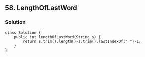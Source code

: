 ## 58. LengthOfLastWord

### Solution

```
class Solution {
    public int lengthOfLastWord(String s) {
        return s.trim().length()-s.trim().lastIndexOf(" ")-1;
    }
}
```
